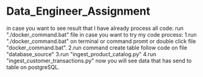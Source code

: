 # Data_Engineer_Assignment
in case you want to see result that I have already process all code:
run "./docker_command.bat" file
in case you want to try my code process:
1.run "./docker_command.bat" on terminal or command promt or double click file "docker_command.bat".
2.run command create table follow code on file "database_source"
3.run "ingest_product_catalog.py"
4.run "ingest_customer_transactions.py"
now you will see data that has send to table on postgreSQL.
